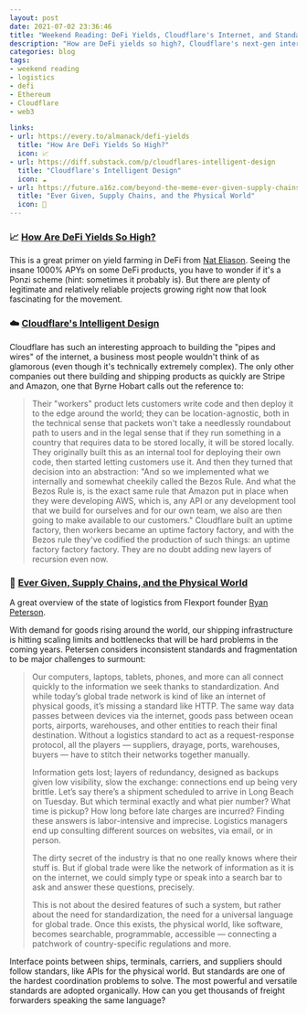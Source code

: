 ```yaml
---
layout: post
date: 2021-07-02 23:36:46
title: "Weekend Reading: DeFi Yields, Cloudflare's Internet, and Standards in Logistics"
description: "How are DeFi yields so high?, Cloudflare's next-gen internet, and the challenges of making 'APIs' for global trade."
categories: blog
tags:
- weekend reading
- logistics
- defi
- Ethereum
- Cloudflare
- web3

links:
- url: https://every.to/almanack/defi-yields
  title: "How Are DeFi Yields So High?"
  icon: 📈
- url: https://diff.substack.com/p/cloudflares-intelligent-design
  title: "Cloudflare's Intelligent Design"
  icon: ☁️
- url: https://future.a16z.com/beyond-the-meme-ever-given-supply-chains-and-the-physical-world/
  title: "Ever Given, Supply Chains, and the Physical World"
  icon: 🚢
---
```


### 📈 [How Are DeFi Yields So High?](https://every.to/almanack/defi-yields "How Are DeFi Yields So High?")

This is a great primer on yield farming in DeFi from [Nat Eliason](https://twitter.com/nateliason "Nat Eliason on Twitter"). Seeing the insane 1000% APYs on some DeFi products, you have to wonder if it's a Ponzi scheme (hint: sometimes it probably is). But there are plenty of legitimate and relatively reliable projects growing right now that look fascinating for the movement.

### ☁️ [Cloudflare's Intelligent Design](https://diff.substack.com/p/cloudflares-intelligent-design "Cloudflare's Intelligent Design")

Cloudflare has such an interesting approach to building the "pipes and wires" of the internet, a business most people wouldn't think of as glamorous (even though it's technically extremely complex). The only other companies out there building and shipping products as quickly are Stripe and Amazon, one that Byrne Hobart calls out the reference to:

> Their "workers" product lets customers write code and then deploy it to the edge around the world; they can be location-agnostic, both in the technical sense that packets won't take a needlessly roundabout path to users and in the legal sense that if they run something in a country that requires data to be stored locally, it will be stored locally. They originally built this as an internal tool for deploying their own code, then started letting customers use it. And then they turned that decision into an abstraction: "And so we implemented what we internally and somewhat cheekily called the Bezos Rule. And what the Bezos Rule is, is the exact same rule that Amazon put in place when they were developing AWS, which is, any API or any development tool that we build for ourselves and for our own team, we also are then going to make available to our customers." Cloudflare built an uptime factory, then workers became an uptime factory factory, and with the Bezos rule they've codified the production of such things: an uptime factory factory factory. They are no doubt adding new layers of recursion even now.

### 🚢 [Ever Given, Supply Chains, and the Physical World](https://future.a16z.com/beyond-the-meme-ever-given-supply-chains-and-the-physical-world/ "Ever Given, Supply Chains, and the Physical World")

A great overview of the state of logistics from Flexport founder [Ryan Peterson](https://twitter.com/typesfast "Ryan Petersen on Twitter").

With demand for goods rising around the world, our shipping infrastructure is hitting scaling limits and bottlenecks that will be hard problems in the coming years. Petersen considers inconsistent standards and fragmentation to be major challenges to surmount:

> Our computers, laptops, tablets, phones, and more can all connect quickly to the information we seek thanks to standardization. And while today’s global trade network is kind of like an internet of physical goods, it’s missing a standard like HTTP. The same way data passes between devices via the internet, goods pass between ocean ports, airports, warehouses, and other entities to reach their final destination. Without a logistics standard to act as a request-response protocol, all the players — suppliers, drayage, ports, warehouses, buyers — have to stitch their networks together manually.
>
> Information gets lost; layers of redundancy, designed as backups given low visibility, slow the exchange: connections end up being very brittle. Let’s say there’s a shipment scheduled to arrive in Long Beach on Tuesday. But which terminal exactly and what pier number? What time is pickup? How long before late charges are incurred? Finding these answers is labor-intensive and imprecise. Logistics managers end up consulting different sources on websites, via email, or in person.
>
> The dirty secret of the industry is that no one really knows where their stuff is. But if global trade were like the network of information as it is on the internet, we could simply type or speak into a search bar to ask and answer these questions, precisely.
>
> This is not about the desired features of such a system, but rather about the need for standardization, the need for a universal language for global trade. Once this exists, the physical world, like software, becomes searchable, programmable, accessible — connecting a patchwork of country-specific regulations and more.

Interface points between ships, terminals, carriers, and suppliers should follow standars, like APIs for the physical world. But standards are one of the hardest coordination problems to solve. The most powerful and versatile standards are adopted organically. How can you get thousands of freight forwarders speaking the same language?

